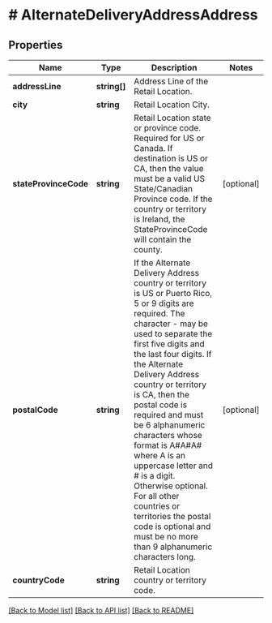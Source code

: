 # # AlternateDeliveryAddressAddress

## Properties

Name | Type | Description | Notes
------------ | ------------- | ------------- | -------------
**addressLine** | **string[]** | Address Line of the Retail Location. |
**city** | **string** | Retail Location City. |
**stateProvinceCode** | **string** | Retail Location state or province code. Required for US or Canada.  If destination is US or CA, then the value must be a valid US State/Canadian Province code.  If the country or territory is Ireland, the StateProvinceCode will contain the county. | [optional]
**postalCode** | **string** | If the Alternate Delivery Address country or territory is US or Puerto Rico, 5 or 9 digits are required. The character - may be used to separate the first five digits and the last four digits. If the Alternate Delivery Address country or territory is CA, then the postal code is required and must be 6 alphanumeric characters whose format is A#A#A# where A is an uppercase letter and # is a digit. Otherwise optional. For all other countries or territories the postal code is optional and must be no more than 9 alphanumeric characters long. | [optional]
**countryCode** | **string** | Retail Location country or territory code. |

[[Back to Model list]](../../README.md#models) [[Back to API list]](../../README.md#endpoints) [[Back to README]](../../README.md)
